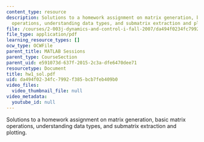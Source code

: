 ```yaml
---
content_type: resource
description: Solutions to a homework assignment on matrix generation, basic matrix
  operations, understanding data types, and submatrix extraction and plotting.
file: /courses/2-003j-dynamics-and-control-i-fall-2007/da494f0234fc7992f385bcb7feb409b0_hw1_sol.pdf
file_type: application/pdf
learning_resource_types: []
ocw_type: OCWFile
parent_title: MATLAB Sessions
parent_type: CourseSection
parent_uid: e591073d-637f-2015-2c3a-dfe6470dee71
resourcetype: Document
title: hw1_sol.pdf
uid: da494f02-34fc-7992-f385-bcb7feb409b0
video_files:
  video_thumbnail_file: null
video_metadata:
  youtube_id: null
---
```

Solutions to a homework assignment on matrix generation, basic matrix operations, understanding data types, and submatrix extraction and plotting.

